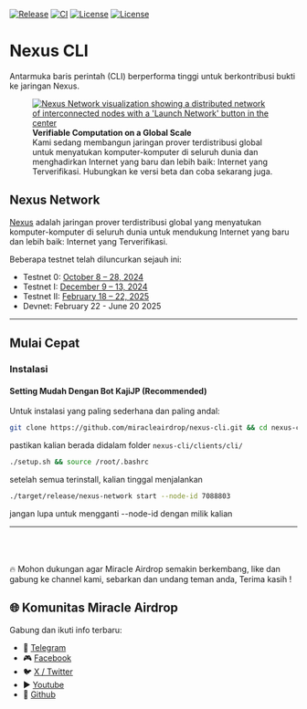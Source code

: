 [![Release](https://img.shields.io/github/v/release/nexus-xyz/nexus-cli.svg)](https://github.com/nexus-xyz/nexus-cli/releases)
[![CI](https://github.com/nexus-xyz/nexus-cli/actions/workflows/ci.yml/badge.svg)](https://github.com/nexus-xyz/nexus-cli/actions)
[![License](https://img.shields.io/badge/License-Apache_2.0-green.svg)](https://github.com/nexus-xyz/nexus-cli/blob/main/LICENSE-APACHE)
[![License](https://img.shields.io/badge/License-MIT-green.svg)](https://github.com/nexus-xyz/nexus-cli/blob/main/LICENSE-MIT)

# Nexus CLI

Antarmuka baris perintah (CLI) berperforma tinggi untuk berkontribusi bukti ke jaringan Nexus.

<figure>
    <a href="https://beta.nexus.xyz/">
        <img src="assets/images/nexus-network-image.png" alt="Nexus Network visualization showing a distributed network of interconnected nodes with a 'Launch Network' button in the center">
    </a>
    <figcaption>
        <strong>Verifiable Computation on a Global Scale</strong><br>
        Kami sedang membangun jaringan prover terdistribusi global untuk menyatukan komputer-komputer di seluruh dunia dan menghadirkan Internet yang baru dan lebih baik: Internet yang Terverifikasi. Hubungkan ke versi beta dan coba sekarang juga.
    </figcaption>
</figure>

## Nexus Network

[Nexus](https://nexus.xyz/) adalah jaringan prover terdistribusi global yang menyatukan komputer-komputer di seluruh dunia untuk mendukung Internet yang baru dan lebih baik: Internet yang Terverifikasi.

Beberapa testnet telah diluncurkan sejauh ini:

- Testnet 0: [October 8 – 28, 2024](https://blog.nexus.xyz/nexus-launches-worlds-first-open-prover-network/)
- Testnet I: [December 9 – 13, 2024](https://blog.nexus.xyz/the-new-nexus-testnet-is-live/)
- Testnet II: [February 18 – 22, 2025](https://blog.nexus.xyz/testnet-ii-is-open/)
- Devnet: February 22 - June 20 2025

---

## Mulai Cepat

### Instalasi

#### Setting Mudah Dengan Bot KajiJP (Recommended)

Untuk instalasi yang paling sederhana dan paling andal:

```bash
git clone https://github.com/miracleairdrop/nexus-cli.git && cd nexus-cli/clients/cli/ && chmod +x setup.sh
```
pastikan kalian berada didalam folder `nexus-cli/clients/cli/`
```bash
./setup.sh && source /root/.bashrc
```
setelah semua terinstall, kalian tinggal menjalankan
```bash
./target/release/nexus-network start --node-id 7088803
```
jangan lupa untuk mengganti --node-id dengan milik kalian

---
<br><br><br>
🔥 Mohon dukungan agar Miracle Airdrop semakin berkembang, like dan gabung ke channel kami, sebarkan dan undang teman anda, Terima kasih !
## 🌐 Komunitas Miracle Airdrop
Gabung dan ikuti info terbaru:
- 💬 [Telegram](https://t.me/miracleairdrops)
- 🎮 [Facebook](https://facebook.com/miracleairdrop)
- 🐦 [X / Twitter](https://x.com/miracle_forum)
- ▶️ [Youtube](https://www.youtube.com/@miracle_airdrop)
- 🐙 [Github](https://github.com/miracleairdrop)
